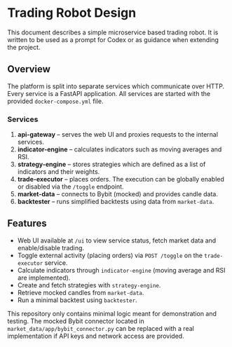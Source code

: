 # Trading Robot Design

This document describes a simple microservice based trading robot. It is written to be used as a prompt for Codex or as guidance when extending the project.

## Overview
The platform is split into separate services which communicate over HTTP. Every service is a FastAPI application. All services are started with the provided `docker-compose.yml` file.

### Services
1. **api-gateway** – serves the web UI and proxies requests to the internal services.
2. **indicator-engine** – calculates indicators such as moving averages and RSI.
3. **strategy-engine** – stores strategies which are defined as a list of indicators and their weights.
4. **trade-executor** – places orders. The execution can be globally enabled or disabled via the `/toggle` endpoint.
5. **market-data** – connects to Bybit (mocked) and provides candle data.
6. **backtester** – runs simplified backtests using data from `market-data`.

## Features
- Web UI available at `/ui` to view service status, fetch market data and enable/disable trading.
- Toggle external activity (placing orders) via `POST /toggle` on the `trade-executor` service.
- Calculate indicators through `indicator-engine` (moving average and RSI are implemented).
- Create and fetch strategies with `strategy-engine`.
- Retrieve mocked candles from `market-data`.
- Run a minimal backtest using `backtester`.

This repository only contains minimal logic meant for demonstration and testing. The mocked Bybit connector located in `market_data/app/bybit_connector.py` can be replaced with a real implementation if API keys and network access are provided.
